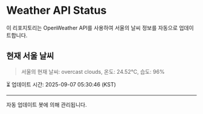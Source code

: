 
# Weather API Status

이 리포지토리는 OpenWeather API를 사용하여 서울의 날씨 정보를 자동으로 업데이트합니다.

## 현재 서울 날씨
> 서울의 현재 날씨: overcast clouds, 온도: 24.52°C, 습도: 96%

⏳ 업데이트 시간: 2025-09-07 05:30:46 (KST)

---
자동 업데이트 봇에 의해 관리됩니다.
